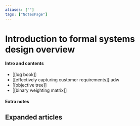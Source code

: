 ```yaml
---
aliases: [""]
tags: ["NotesPage"]
---
```


# Introduction to formal systems design overview

#### Intro and contents
- [[log book]]
- [[effectively capturing customer requirements]] adw
- [[objective tree]]
- [[binary weighting matrix]]

#### Extra notes


## Expanded articles

